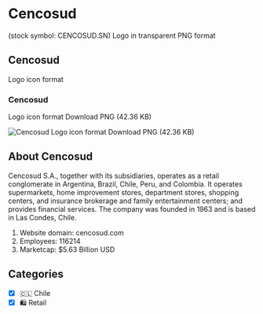 # Cencosud
 (stock symbol: CENCOSUD.SN) Logo in transparent PNG format

## Cencosud
 Logo icon format

### Cencosud
 Logo icon format Download PNG (42.36 KB)

![Cencosud
 Logo icon format Download PNG (42.36 KB)](/img/orig/CENCOSUD.SN-f7ea6d85.png)

## About Cencosud


Cencosud S.A., together with its subsidiaries, operates as a retail conglomerate in Argentina, Brazil, Chile, Peru, and Colombia. It operates supermarkets, home improvement stores, department stores, shopping centers, and insurance brokerage and family entertainment centers; and provides financial services. The company was founded in 1963 and is based in Las Condes, Chile.

1. Website domain: cencosud.com
2. Employees: 116214
3. Marketcap: $5.63 Billion USD


## Categories
- [x] 🇨🇱 Chile
- [x] 🛍️ Retail
